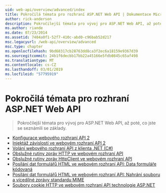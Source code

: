 ```yaml
---
uid: web-api/overview/advanced/index
title: Pokročilá témata pro rozhraní ASP.NET Web API | Dokumentace Microsoftu
author: rick-anderson
description: Pokročilejší témata pro vývoj pro ASP.NET Web API, až poté, co jste se seznámili se základy.
ms.author: riande
ms.date: 07/23/2014
ms.assetid: 7404a0f1-52f7-410c-abd0-c96bab52d217
msc.legacyurl: /web-api/overview/advanced
msc.type: chapter
ms.openlocfilehash: 9bd68317cb28763dd8ca3f2ec6a18159e9367d39
ms.sourcegitcommit: 24b1f6decbb17bb22a45166e5fdb0845c65af498
ms.translationtype: MT
ms.contentlocale: cs-CZ
ms.lasthandoff: 03/01/2019
ms.locfileid: "57795919"
---
```

<a name="advanced-topics-for-aspnet-web-api"></a>Pokročilá témata pro rozhraní ASP.NET Web API
====================
> Pokročilejší témata pro vývoj pro ASP.NET Web API, až poté, co jste se seznámili se základy.


- [Konfigurace webového rozhraní API 2](configuring-aspnet-web-api.md)
- [Injektáž závislostí ve webovém rozhraní API 2](dependency-injection.md)
- [Volání webového rozhraní API z klienta .NET (C#)](calling-a-web-api-from-a-net-client.md)
- [Obslužné rutiny zpráv HTTP ve webovém rozhraní API](http-message-handlers.md)
- [Obslužné rutiny zpráv HttpClient ve webovém rozhraní API](httpclient-message-handlers.md)
- [Posílání dat formulářů HTML ve webovém rozhraní API: Data formuláře kódovaná](sending-html-form-data-part-1.md)
- [Posílání dat formulářů HTML ve webovém rozhraní API: Nahrání souboru a vícedílné zprávy standardu MIME](sending-html-form-data-part-2.md)
- [Soubory cookie HTTP ve webovém rozhraní API technologie ASP.NET](http-cookies.md)
